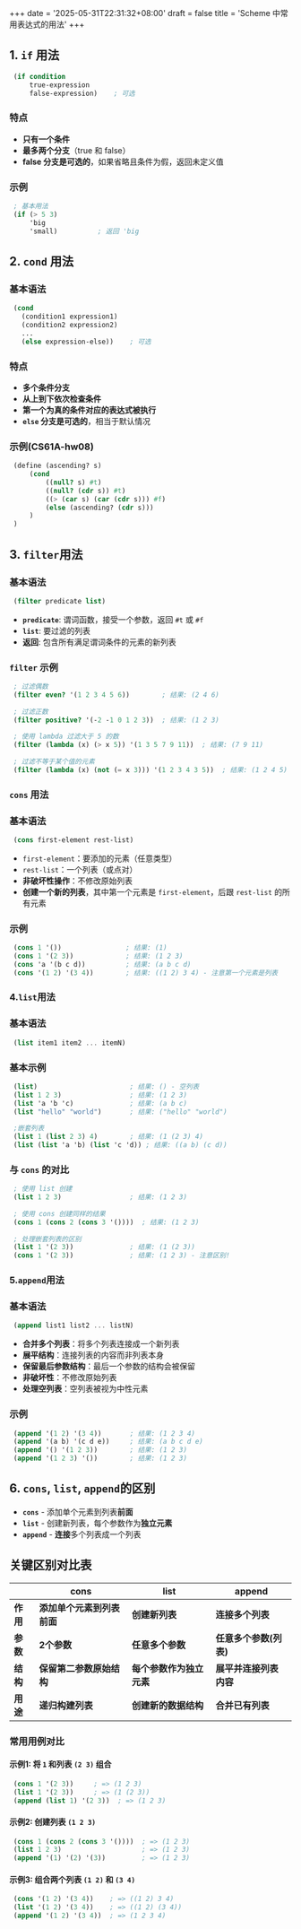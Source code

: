 +++
date = '2025-05-31T22:31:32+08:00'
draft = false
title = 'Scheme 中常用表达式的用法'
+++

## 1. `if` 用法

```scheme
 (if condition
     true-expression
     false-expression)    ; 可选
```

### 特点

* **只有一个条件**
* **最多两个分支**（true 和 false）
* **false 分支是可选的**，如果省略且条件为假，返回未定义值

### 示例

```scheme
 ; 基本用法
 (if (> 5 3)
     'big
     'small)          ; 返回 'big
```

## 2. `cond` 用法

### 基本语法

```scheme
 (cond
   (condition1 expression1)
   (condition2 expression2)
   ...
   (else expression-else))    ; 可选
```

### 特点

* **多个条件分支**
* **从上到下依次检查条件**
* **第一个为真的条件对应的表达式被执行**
* **`else` 分支是可选的**，相当于默认情况

### 示例(CS61A-hw08)

```scheme
 (define (ascending? s) 
     (cond
         ((null? s) #t)
         ((null? (cdr s)) #t)
         ((> (car s) (car (cdr s))) #f)
         (else (ascending? (cdr s)))
     )
 )
```

## 3. `filter`用法

### 基本语法

```scheme
 (filter predicate list)
```

* **`predicate`**: 谓词函数，接受一个参数，返回 `#t` 或 `#f`
* **`list`**: 要过滤的列表
* **返回**: 包含所有满足谓词条件的元素的新列表

### `filter` 示例

```scheme
 ; 过滤偶数
 (filter even? '(1 2 3 4 5 6))        ; 结果: (2 4 6)
 
 ; 过滤正数
 (filter positive? '(-2 -1 0 1 2 3))  ; 结果: (1 2 3)
 
 ; 使用 lambda 过滤大于 5 的数
 (filter (lambda (x) (> x 5)) '(1 3 5 7 9 11))  ; 结果: (7 9 11)
 
 ; 过滤不等于某个值的元素
 (filter (lambda (x) (not (= x 3))) '(1 2 3 4 3 5))  ; 结果: (1 2 4 5)
```

### `cons` 用法

### 基本语法

```scheme
 (cons first-element rest-list)
```

* `first-element`：要添加的元素（任意类型）
* `rest-list`：一个列表（或点对）
* **非破坏性操作**：不修改原始列表
* **创建一个新的列表**，其中第一个元素是 `first-element`，后跟 `rest-list` 的所有元素

### 示例

```scheme
 (cons 1 '())                ; 结果: (1)
 (cons 1 '(2 3))             ; 结果: (1 2 3)
 (cons 'a '(b c d))          ; 结果: (a b c d)
 (cons '(1 2) '(3 4))        ; 结果: ((1 2) 3 4) - 注意第一个元素是列表
```

### 4.`list`用法

### 基本语法

```scheme
 (list item1 item2 ... itemN)
```

### 基本示例

```scheme
 (list)                       ; 结果: () - 空列表
 (list 1 2 3)                 ; 结果: (1 2 3)
 (list 'a 'b 'c)              ; 结果: (a b c)
 (list "hello" "world")       ; 结果: ("hello" "world")
 
 ;嵌套列表
 (list 1 (list 2 3) 4)        ; 结果: (1 (2 3) 4)
 (list (list 'a 'b) (list 'c 'd)) ; 结果: ((a b) (c d))
```

### 与 `cons` 的对比

```scheme
 ; 使用 list 创建
 (list 1 2 3)                 ; 结果: (1 2 3)
 
 ; 使用 cons 创建同样的结果
 (cons 1 (cons 2 (cons 3 '())))  ; 结果: (1 2 3)
 
 ; 处理嵌套列表的区别
 (list 1 '(2 3))              ; 结果: (1 (2 3))
 (cons 1 '(2 3))              ; 结果: (1 2 3) - 注意区别!
```

### 5.`append`用法

### 基本语法

```scheme
 (append list1 list2 ... listN)
```

* **合并多个列表**：将多个列表连接成一个新列表
* **展平结构**：连接列表的内容而非列表本身
* **保留最后参数结构**：最后一个参数的结构会被保留
* **非破坏性**：不修改原始列表
* **处理空列表**：空列表被视为中性元素

### 示例

```scheme
 (append '(1 2) '(3 4))       ; 结果: (1 2 3 4)
 (append '(a b) '(c d e))     ; 结果: (a b c d e)
 (append '() '(1 2 3))        ; 结果: (1 2 3)
 (append '(1 2 3) '())        ; 结果: (1 2 3)
```

## 6. `cons`, `list`, `append`的区别

* **`cons`** - 添加单个元素到列表**前面**
* **`list`** - 创建新列表，每个参数作为**独立元素**
* **`append`** - **连接**多个列表成一个列表

## 关键区别对比表

|                | **cons**                   | **list**                 | **append**             |
| -------------- | -------------------------------- | ------------------------------ | ---------------------------- |
| **作用** | **添加单个元素到列表前面** | **创建新列表**           | **连接多个列表**       |
| **参数** | **2个参数**                | **任意多个参数**         | **任意多个参数(列表)** |
| **结构** | **保留第二参数原始结构**   | **每个参数作为独立元素** | **展平并连接列表内容** |
| **用途** | **递归构建列表**           | **创建新的数据结构**     | **合并已有列表**       |

### 常用用例对比

#### 示例1: 将 `1` 和列表 `(2 3)` 组合

```scheme
 (cons 1 '(2 3))     ; => (1 2 3)
 (list 1 '(2 3))     ; => (1 (2 3))
 (append (list 1) '(2 3))  ; => (1 2 3)
```

#### 示例2: 创建列表 `(1 2 3)`

```scheme
 (cons 1 (cons 2 (cons 3 '())))  ; => (1 2 3)
 (list 1 2 3)                    ; => (1 2 3)
 (append '(1) '(2) '(3))         ; => (1 2 3)
```

#### 示例3: 组合两个列表 `(1 2)` 和 `(3 4)`

```scheme
 (cons '(1 2) '(3 4))    ; => ((1 2) 3 4)
 (list '(1 2) '(3 4))    ; => ((1 2) (3 4))
 (append '(1 2) '(3 4))  ; => (1 2 3 4)
```
